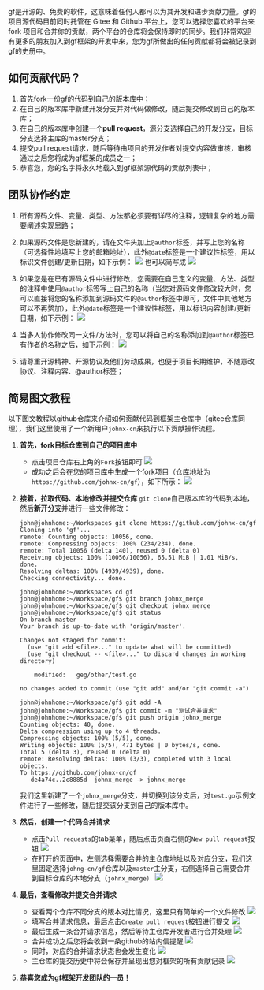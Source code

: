 gf是开源的、免费的软件，这意味着任何人都可以为其开发和进步贡献力量。gf的项目源代码目前同时托管在 Gitee 和 Github 平台上，您可以选择您喜欢的平台来 fork 项目和合并你的贡献，两个平台的仓库将会保持即时的同步。我们非常欢迎有更多的朋友加入到gf框架的开发中来，您为gf所做出的任何贡献都将会被记录到gf的史册中。

## 如何贡献代码？

1. 首先fork一份gf的代码到自己的版本库中；
2. 在自己的版本库中新建开发分支并对代码做修改，随后提交修改到自己的版本库；
3. 在自己的版本库中创建一个**pull request**，源分支选择自己的开发分支，目标分支选择主库的master分支；
4. 提交pull request请求，随后等待由项目的开发作者对提交内容做审核，审核通过之后您将成为gf框架的成员之一；
5. 恭喜您，您的名字将永久地载入到gf框架源代码的贡献列表中；

## 团队协作约定

1. 所有源码文件、变量、类型、方法都必须要有详尽的注释，逻辑复杂的地方需要阐述实现思路；
1. 如果源码文件是您新建的，请在文件头加上```@author```标签，并写上您的名称（可选择性地填写上您的邮箱地址），此外```@date```标签是一个建议性标签，用以标识文件创建/更新日期，如下示例：
	![](images/20.png)
    也可以简写成
    ![](images/21.png)

1. 如果您是在已有源码文件中进行修改，您需要在自己定义的变量、方法、类型的注释中使用```@author```标签写上自己的名称（当您对源码文件修改较大时，您可以直接将您的名称添加到源码文件的```@author```标签中即可，文件中其他地方可以不再赘加），此外```@date```标签是一个建议性标签，用以标识内容创建/更新日期，如下示例：
	![](images/24.png)
3. 当多人协作修改同一文件/方法时，您可以将自己的名称添加到```@author```标签已有作者的名称之后，如下示例：
	![](images/25.png)
1. 请尊重开源精神、开源协议及他们劳动成果，也便于项目长期维护，不随意改协议、注释内容、@author标签；

## 简易图文教程

以下图文教程以github仓库来介绍如何贡献代码到框架主仓库中（gitee仓库同理），我们这里使用了一个新用户```johnx-cn```来执行以下贡献操作流程。

1. **首先，fork目标仓库到自己的项目库中**
	* 点击项目仓库右上角的```Fork```按钮即可
	![](images/1.png)
    * 成功之后会在您的项目库中生成一个fork项目（仓库地址为```https://github.com/johnx-cn/gf```），如下所示：
    ![](images/2.png)
    
1. **接着，拉取代码、本地修改并提交仓库**
	```git clone```自己版本库的代码到本地，然后**新开分支**并进行一些文件修改：
	```shell
    john@johnhome:~/Workspace$ git clone https://github.com/johnx-cn/gf
    Cloning into 'gf'...
    remote: Counting objects: 10056, done.
    remote: Compressing objects: 100% (234/234), done.
    remote: Total 10056 (delta 140), reused 0 (delta 0)
    Receiving objects: 100% (10056/10056), 65.51 MiB | 1.01 MiB/s, done.
    Resolving deltas: 100% (4939/4939), done.
    Checking connectivity... done.
    
    john@johnhome:~/Workspace$ cd gf
    john@johnhome:~/Workspace/gf$ git branch johnx_merge
    john@johnhome:~/Workspace/gf$ git checkout johnx_merge
    john@johnhome:~/Workspace/gf$ git status
    On branch master
    Your branch is up-to-date with 'origin/master'.

    Changes not staged for commit:
      (use "git add <file>..." to update what will be committed)
      (use "git checkout -- <file>..." to discard changes in working directory)

        modified:   geg/other/test.go

    no changes added to commit (use "git add" and/or "git commit -a")

    john@johnhome:~/Workspace/gf$ git add -A
    john@johnhome:~/Workspace/gf$ git commit -m "测试合并请求"
    john@johnhome:~/Workspace/gf$ git push origin johnx_merge 
    Counting objects: 40, done.
    Delta compression using up to 4 threads.
    Compressing objects: 100% (5/5), done.
    Writing objects: 100% (5/5), 471 bytes | 0 bytes/s, done.
    Total 5 (delta 3), reused 0 (delta 0)
    remote: Resolving deltas: 100% (3/3), completed with 3 local objects.
    To https://github.com/johnx-cn/gf
       de4a74c..2c8885d  johnx_merge -> johnx_merge
    ```
	我们这里新建了一个```johnx_merge```分支，并切换到该分支后，对```test.go```示例文件进行了一些修改，随后提交该分支到自己的版本库中。
    
1. **然后，创建一个代码合并请求**
    * 点击```Pull requests```的tab菜单，随后点击页面右侧的```New pull request```按钮
    ![](images/3.png)
    * 在打开的页面中，左侧选择需要合并的主仓库地址以及对应分支，我们这里固定选择```johng-cn/gf```仓库以及```master```主分支，右侧选择自己需要合并到目标仓库的本地分支（```johnx_merge```）
    ![](images/4.png)

1. **最后，查看修改并提交合并请求**
    * 查看两个仓库不同分支的版本对比情况，这里只有简单的一个文件修改
    	![](images/5.png)
    * 填写合并请求信息，最后点击```Create pull request```按钮进行提交
        ![](images/8.png)
	* 最后生成一条合并请求信息，然后等待主仓库开发者进行合并处理
    	![](images/9.png)
    * 合并成功之后您将会收到一条github的站内信提醒
    	![](images/12.png)
    * 同时，对应的合并请求状态也会发生变化
        ![](images/13.png)
    * 主仓库的提交历史中将会保存并呈现出您对框架的所有贡献记录
    	![](images/11.png)
    	
1. **恭喜您成为gf框架开发团队的一员！**











